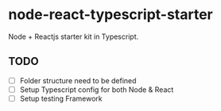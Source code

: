 # node-react-typescript-starter

Node + Reactjs starter kit in Typescript.

## TODO

- [ ] Folder structure need to be defined
- [ ] Setup Typescript config for both Node & React
- [ ] Setup testing Framework
